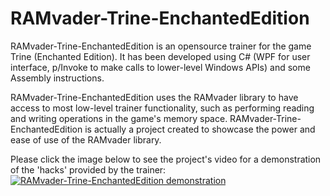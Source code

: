 # RAMvader-Trine-EnchantedEdition
RAMvader-Trine-EnchantedEdition is an opensource trainer for the game Trine (Enchanted Edition). It has been developed using C# (WPF for user interface, p/Invoke to make calls to lower-level Windows APIs) and some Assembly instructions.

RAMvader-Trine-EnchantedEdition uses the RAMvader library to have access to most low-level trainer functionality, such as performing reading and writing operations in the game's memory space. RAMvader-Trine-EnchantedEdition is actually a project created to showcase the power and ease of use of the RAMvader library.

Please click the image below to see the project's video for a demonstration of the 'hacks' provided by the trainer:<br />
[![RAMvader-Trine-EnchantedEdition demonstration](https://img.youtube.com/vi/qq-8qw3K0lU/0.jpg)](https://youtu.be/qq-8qw3K0lU "RAMvader-Trine-EnchantedEdition demonstration")
